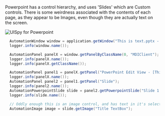 Powerpoint has a control hierarchy, and uses 'Slides' which are Custom controls. There is some weirdness associated with the contents of each page, as they appear to be Images, even though they are actually text on the screen. 

![UISpy for Powerpoint](https://github.com/mmarquee/ui-automation/blob/gh-pages/powerpoint.png)

```java
  AutomationWindow window = application.getWindow("This is text.pptx - PowerPoint");
  logger.info(window.name());

  AutomationPanel panelX = window.getPanelByClassName(0, "MDIClient");
  logger.info(panelX.name());
  logger.info(panelX.getClassName());

  AutomationPanel panel1 = panelX.getPanel("PowerPoint Edit View - [This is text.pptx]");
  logger.info(panelX.name());
  AutomationPanel panel2 = panel1.getPanel("Slide");
  logger.info(panel2.name());
  AutomationPowerpointSlide slide = panel2.getPowerpointSlide("Slide 1 - This is text");
  logger.info(slide.name());

  // Oddly enough this is an image control, and has text in it's selection
  AutomationImage image = slide.getImage("Title TextBox");
```            

